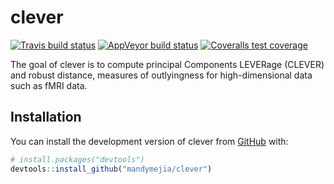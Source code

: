 
<!-- README.md is generated from README.Rmd. Please edit that file -->

# clever

<!-- badges: start -->

[![Travis build
status](https://travis-ci.org/mandymejia/clever.svg?branch=master)](https://travis-ci.org/github/mandymejia/clever)
[![AppVeyor build
status](https://ci.appveyor.com/api/projects/status/github/mandymejia/clever?branch=master&svg=true)](https://ci.appveyor.com/project/mandymejia/clever)
[![Coveralls test
coverage](https://coveralls.io/repos/github/mandymejia/clever/badge.svg)](https://coveralls.io/r/mandymejia/clever?branch=master)
<!-- badges: end -->

The goal of clever is to compute principal Components LEVERage (CLEVER)
and robust distance, measures of outlyingness for high-dimensional data
such as fMRI data.

## Installation

<!-- You can install the released version of clever from [CRAN](https://CRAN.R-project.org) with: -->

<!-- ``` r -->

<!-- install.packages("clever") -->

<!-- ``` -->

You can install the development version of clever from
[GitHub](https://github.com/) with:

``` r
# install.packages("devtools")
devtools::install_github("mandymejia/clever")
```
